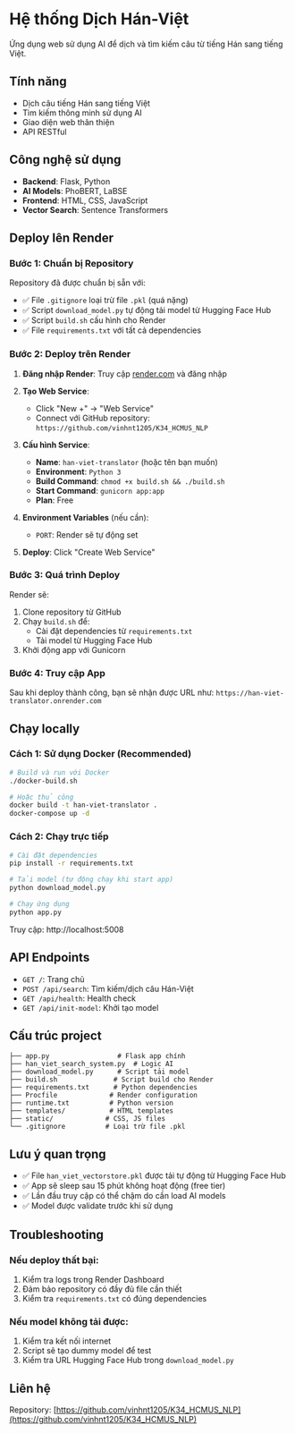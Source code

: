 # Hệ thống Dịch Hán-Việt

Ứng dụng web sử dụng AI để dịch và tìm kiếm câu từ tiếng Hán sang tiếng Việt.

## Tính năng

* Dịch câu tiếng Hán sang tiếng Việt
* Tìm kiếm thông minh sử dụng AI
* Giao diện web thân thiện
* API RESTful

## Công nghệ sử dụng

* **Backend**: Flask, Python
* **AI Models**: PhoBERT, LaBSE
* **Frontend**: HTML, CSS, JavaScript
* **Vector Search**: Sentence Transformers

## Deploy lên Render

### Bước 1: Chuẩn bị Repository

Repository đã được chuẩn bị sẵn với:
- ✅ File `.gitignore` loại trừ file `.pkl` (quá nặng)
- ✅ Script `download_model.py` tự động tải model từ Hugging Face Hub
- ✅ Script `build.sh` cấu hình cho Render
- ✅ File `requirements.txt` với tất cả dependencies

### Bước 2: Deploy trên Render

1. **Đăng nhập Render**: Truy cập [render.com](https://render.com) và đăng nhập

2. **Tạo Web Service**:
   - Click "New +" → "Web Service"
   - Connect với GitHub repository: `https://github.com/vinhnt1205/K34_HCMUS_NLP`

3. **Cấu hình Service**:
   - **Name**: `han-viet-translator` (hoặc tên bạn muốn)
   - **Environment**: `Python 3`
   - **Build Command**: `chmod +x build.sh && ./build.sh`
   - **Start Command**: `gunicorn app:app`
   - **Plan**: Free

4. **Environment Variables** (nếu cần):
   - `PORT`: Render sẽ tự động set

5. **Deploy**: Click "Create Web Service"

### Bước 3: Quá trình Deploy

Render sẽ:
1. Clone repository từ GitHub
2. Chạy `build.sh` để:
   - Cài đặt dependencies từ `requirements.txt`
   - Tải model từ Hugging Face Hub
3. Khởi động app với Gunicorn

### Bước 4: Truy cập App

Sau khi deploy thành công, bạn sẽ nhận được URL như:
`https://han-viet-translator.onrender.com`

## Chạy locally

### Cách 1: Sử dụng Docker (Recommended)
```bash
# Build và run với Docker
./docker-build.sh

# Hoặc thủ công
docker build -t han-viet-translator .
docker-compose up -d
```

### Cách 2: Chạy trực tiếp
```bash
# Cài đặt dependencies
pip install -r requirements.txt

# Tải model (tự động chạy khi start app)
python download_model.py

# Chạy ứng dụng
python app.py
```

Truy cập: http://localhost:5008

## API Endpoints

* `GET /`: Trang chủ
* `POST /api/search`: Tìm kiếm/dịch câu Hán-Việt
* `GET /api/health`: Health check
* `GET /api/init-model`: Khởi tạo model

## Cấu trúc project

```
├── app.py                 # Flask app chính
├── han_viet_search_system.py  # Logic AI
├── download_model.py      # Script tải model
├── build.sh              # Script build cho Render
├── requirements.txt      # Python dependencies
├── Procfile             # Render configuration
├── runtime.txt          # Python version
├── templates/           # HTML templates
├── static/             # CSS, JS files
└── .gitignore          # Loại trừ file .pkl
```

## Lưu ý quan trọng

* ✅ File `han_viet_vectorstore.pkl` được tải tự động từ Hugging Face Hub
* ✅ App sẽ sleep sau 15 phút không hoạt động (free tier)
* ✅ Lần đầu truy cập có thể chậm do cần load AI models
* ✅ Model được validate trước khi sử dụng

## Troubleshooting

### Nếu deploy thất bại:
1. Kiểm tra logs trong Render Dashboard
2. Đảm bảo repository có đầy đủ file cần thiết
3. Kiểm tra `requirements.txt` có đúng dependencies

### Nếu model không tải được:
1. Kiểm tra kết nối internet
2. Script sẽ tạo dummy model để test
3. Kiểm tra URL Hugging Face Hub trong `download_model.py`

## Liên hệ

Repository: [https://github.com/vinhnt1205/K34_HCMUS_NLP](https://github.com/vinhnt1205/K34_HCMUS_NLP) 
